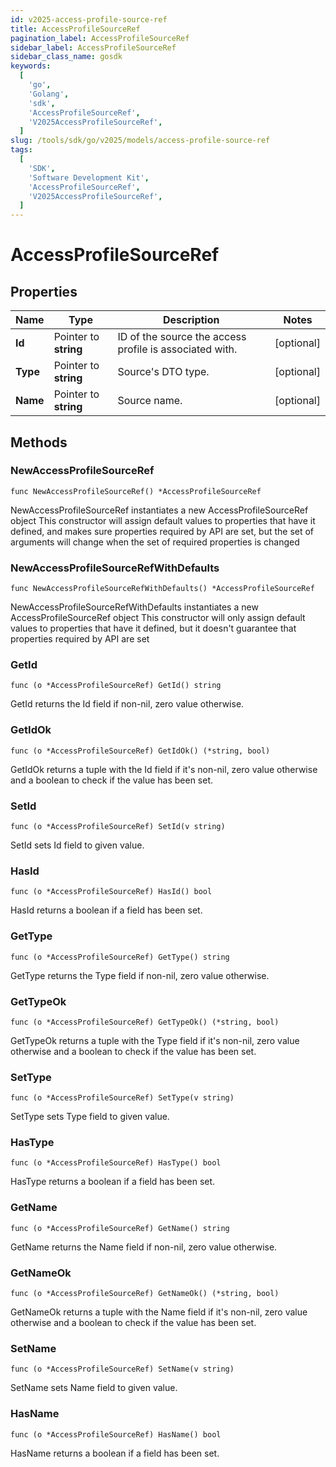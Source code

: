 ```yaml
---
id: v2025-access-profile-source-ref
title: AccessProfileSourceRef
pagination_label: AccessProfileSourceRef
sidebar_label: AccessProfileSourceRef
sidebar_class_name: gosdk
keywords:
  [
    'go',
    'Golang',
    'sdk',
    'AccessProfileSourceRef',
    'V2025AccessProfileSourceRef',
  ]
slug: /tools/sdk/go/v2025/models/access-profile-source-ref
tags:
  [
    'SDK',
    'Software Development Kit',
    'AccessProfileSourceRef',
    'V2025AccessProfileSourceRef',
  ]
---
```


# AccessProfileSourceRef

## Properties

| Name | Type | Description | Notes |
| --- | --- | --- | --- |
| **Id** | Pointer to **string** | ID of the source the access profile is associated with. | [optional] |
| **Type** | Pointer to **string** | Source's DTO type. | [optional] |
| **Name** | Pointer to **string** | Source name. | [optional] |

## Methods

### NewAccessProfileSourceRef

`func NewAccessProfileSourceRef() *AccessProfileSourceRef`

NewAccessProfileSourceRef instantiates a new AccessProfileSourceRef object This constructor will assign default values to properties that have it defined, and makes sure properties required by API are set, but the set of arguments will change when the set of required properties is changed

### NewAccessProfileSourceRefWithDefaults

`func NewAccessProfileSourceRefWithDefaults() *AccessProfileSourceRef`

NewAccessProfileSourceRefWithDefaults instantiates a new AccessProfileSourceRef object This constructor will only assign default values to properties that have it defined, but it doesn't guarantee that properties required by API are set

### GetId

`func (o *AccessProfileSourceRef) GetId() string`

GetId returns the Id field if non-nil, zero value otherwise.

### GetIdOk

`func (o *AccessProfileSourceRef) GetIdOk() (*string, bool)`

GetIdOk returns a tuple with the Id field if it's non-nil, zero value otherwise and a boolean to check if the value has been set.

### SetId

`func (o *AccessProfileSourceRef) SetId(v string)`

SetId sets Id field to given value.

### HasId

`func (o *AccessProfileSourceRef) HasId() bool`

HasId returns a boolean if a field has been set.

### GetType

`func (o *AccessProfileSourceRef) GetType() string`

GetType returns the Type field if non-nil, zero value otherwise.

### GetTypeOk

`func (o *AccessProfileSourceRef) GetTypeOk() (*string, bool)`

GetTypeOk returns a tuple with the Type field if it's non-nil, zero value otherwise and a boolean to check if the value has been set.

### SetType

`func (o *AccessProfileSourceRef) SetType(v string)`

SetType sets Type field to given value.

### HasType

`func (o *AccessProfileSourceRef) HasType() bool`

HasType returns a boolean if a field has been set.

### GetName

`func (o *AccessProfileSourceRef) GetName() string`

GetName returns the Name field if non-nil, zero value otherwise.

### GetNameOk

`func (o *AccessProfileSourceRef) GetNameOk() (*string, bool)`

GetNameOk returns a tuple with the Name field if it's non-nil, zero value otherwise and a boolean to check if the value has been set.

### SetName

`func (o *AccessProfileSourceRef) SetName(v string)`

SetName sets Name field to given value.

### HasName

`func (o *AccessProfileSourceRef) HasName() bool`

HasName returns a boolean if a field has been set.
